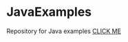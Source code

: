 # JavaExamples
Repository for Java examples
[CLICK ME](https://www.youtube.com/watch?v=dQw4w9WgXcQ)
